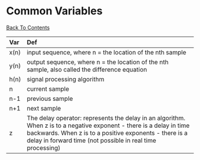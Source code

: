 # Common Variables
[Back To Contents](../README.md)

| Var    | Def     |
| :------------- | :------------- |
| x(n)      | input sequence, where n = the location of the nth sample |
| y(n) | output sequence, where n = the location of the nth sample, also called the difference equation |
| h(n) | signal processing algorithm |
| n | current sample |
| n-1 | previous sample |
| n+1 | next sample |
| z | The delay operator: represents the delay in an algorithm. When z is to a negative exponent - there is a delay in time backwards. When z is to a positive exponents - there is a delay in forward time (not possible in real time processing) |
